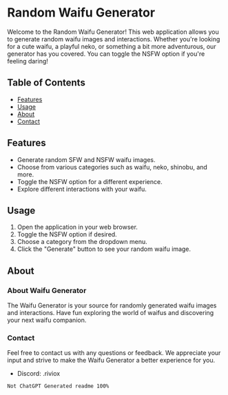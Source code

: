 # Random Waifu Generator

Welcome to the Random Waifu Generator! This web application allows you to generate random waifu images and interactions. Whether you're looking for a cute waifu, a playful neko, or something a bit more adventurous, our generator has you covered. You can toggle the NSFW option if you're feeling daring!

## Table of Contents

- [Features](#features)
- [Usage](#usage)
- [About](#about)
- [Contact](#contact)

## Features

- Generate random SFW and NSFW waifu images.
- Choose from various categories such as waifu, neko, shinobu, and more.
- Toggle the NSFW option for a different experience.
- Explore different interactions with your waifu.

## Usage

1. Open the application in your web browser.
2. Toggle the NSFW option if desired.
3. Choose a category from the dropdown menu.
4. Click the "Generate" button to see your random waifu image.

## About

### About Waifu Generator

The Waifu Generator is your source for randomly generated waifu images and interactions. Have fun exploring the world of waifus and discovering your next waifu companion.

### Contact

Feel free to contact us with any questions or feedback. We appreciate your input and strive to make the Waifu Generator a better experience for you.

- Discord: .riviox

`Not ChatGPT Generated readme 100%`


